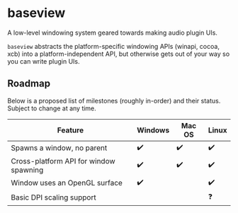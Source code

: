 # baseview

A low-level windowing system geared towards making audio plugin UIs.

`baseview` abstracts the platform-specific windowing APIs (winapi, cocoa, xcb) into a platform-independent API, but otherwise gets out of your way so you can write plugin UIs.

## Roadmap

Below is a proposed list of milestones (roughly in-order) and their status. Subject to change at any time.

| Feature                                | Windows            | Mac OS             | Linux              |
| -------------------------------------- | ------------------ | ------------------ | ------------------ |
| Spawns a window, no parent             | :heavy_check_mark: | :heavy_check_mark: | :heavy_check_mark: |
| Cross-platform API for window spawning | :heavy_check_mark: | :heavy_check_mark: | :heavy_check_mark: |
| Window uses an OpenGL surface          | :heavy_check_mark: |                    | :heavy_check_mark: |
| Basic DPI scaling support              |                    |                    | :question:         |
